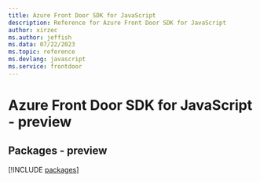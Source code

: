 ```yaml
---
title: Azure Front Door SDK for JavaScript
description: Reference for Azure Front Door SDK for JavaScript
author: xirzec
ms.author: jeffish
ms.data: 07/22/2023
ms.topic: reference
ms.devlang: javascript
ms.service: frontdoor
---
```

# Azure Front Door SDK for JavaScript - preview
## Packages - preview
[!INCLUDE [packages](front-door-index.md)]